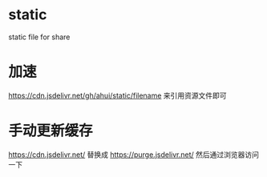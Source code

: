# static
static file for share

# 加速

https://cdn.jsdelivr.net/gh/ahui/static/filename 来引用资源文件即可

# 手动更新缓存
https://cdn.jsdelivr.net/
替换成
https://purge.jsdelivr.net/
然后通过浏览器访问一下
